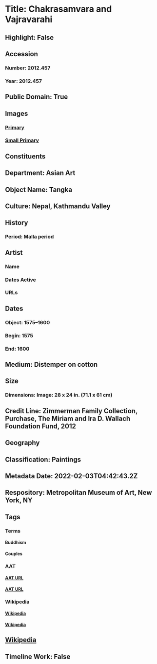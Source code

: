 # Title: Chakrasamvara and Vajravarahi
## Highlight: False
## Accession
### Number: 2012.457
### Year: 2012.457
## Public Domain: True
## Images
### [Primary](https://images.metmuseum.org/CRDImages/as/original/DP284694_edt.jpg)
### [Small Primary](https://images.metmuseum.org/CRDImages/as/web-large/DP284694_edt.jpg)
## Constituents
## Department: Asian Art
## Object Name: Tangka
## Culture: Nepal, Kathmandu Valley
## History
### Period: Malla period
## Artist
### Name
### Dates Active
### URLs
## Dates
### Object: 1575–1600
### Begin: 1575
### End: 1600
## Medium: Distemper on cotton
## Size
### Dimensions: Image: 28 x 24 in. (71.1 x 61 cm)
## Credit Line: Zimmerman Family Collection, Purchase, The Miriam and Ira D. Wallach Foundation Fund, 2012
## Geography
## Classification: Paintings
## Metadata Date: 2022-02-03T04:42:43.2Z
## Respository: Metropolitan Museum of Art, New York, NY
## Tags
### Terms
#### Buddhism
#### Couples
### AAT
#### [AAT URL](http://vocab.getty.edu/page/aat/300073738)
#### [AAT URL](http://vocab.getty.edu/page/aat/300379217)
### Wikipedia
#### [Wikipedia]()
#### [Wikipedia]()
## [Wikipedia](https://www.wikidata.org/wiki/Q78657690)
## Timeline Work: False